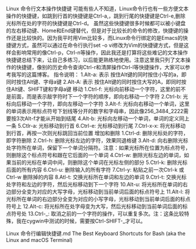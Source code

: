 Linux 命令行文本操作快捷键
可能有些人不知道，Linux命令行也有一些方便文本操作的快捷键，如跳到行首的快捷键是Ctrl-a,，跳到行尾的快捷键是Ctrl-e,删除光标所在处的字符的快捷键是Ctrl-d。 虽然这些快捷键很多时候都可以被小键盘的左右移动键、Home和End键替代，但是对于比较长的命令的修改，快捷键的操作还是比较快的。因为我平时用Vim比较多，而Linux命令行绑定的是Emacs的快捷键方式，虽然可以通过在命令行执行set -o vi修改为Vim的快捷键方式，但是这样会影响常用的像Ctrl-p，Ctrl-n等操作，因此我还是打算将这些难记的文本操作快捷键总结下来，让自己多练习，以后能更熟练地使用。注意这里我只列了文本操作的快捷键，像别的历史命令查询Ctrl-r和清屏操作Ctrl-l等快捷操作，大家可以参考我写的这篇博客。
指令说明：
1.Alt-a: 表示 按住Alt键的同时按住小写的a，即同时按住Alt键、字母a键
2.Alt-A: 表示 按住Alt键的同时按住大写的A，即同时按住Alt键、SHIFT键和字母a键
移动
1.Ctrl-f: 光标向前移动一个字符，这里的前不是前面，而是表示敲字符时下一个字符的顺序，即向右移动一个字符
2.Ctrl-b: 光标向后移动一个字符，即向左移动一个字符
3.Alt-f: 光标向右移动一个单词，这里的单词表示用标点符号下划线等分开的数字和字母串，因此像256_3484_2222需要按3次Alt-f才能从开始到结尾
4.Alt-b: 光标向左移动一个单词，单词的定义同上一条
5.Ctlr-a: 光标移动到行首
6.Ctrl-e: 光标移动到行尾
7.Ctrl-x-x: 将光标移动到行首，再按一次则光标跳回当前位置
增加和删除
1.Ctrl-d: 删除光标处的字符，即字符删除
2.Ctrl-h: 删除光标左边的字符，效果同退格键
3.Alt-d: 向右删除光标处字符所在单词，保留下一个单词分隔符。注意：如果光标所在位置为标点符号，则删除这个标点符号和跟在它后面的一个单词
4.Ctrl-w: 删除光标左边的单词，如果当前的光标在单词中间，则删除这个单词在光标左侧的部分
5.Ctrl-k: 删除光标后面的所有内容
6.Ctrl-u: 删除输入的所有字符
7.Ctrl-y: 粘贴之前一次Ctrl-k 或Ctrl-w 删除掉的内容
8.Atl-t: 交换光标所在单词和左边的单词
9.Ctrl-t: 交换光标处字符和左边的字符，然后光标移动到下一个字符
10.Alt-u: 将光标所在单词的右边部分全变为对应的大写字母，光标移动到当前单词后面的标点符号上
11.Alt-l: 将光标所在单词的右边部分全变为对应的小写字母，光标移动到当前单词后面的标点符号上
12.Alt-c: 将光标所在处字母变为大写，然后光标移动到当前单词后面的标点符号处
13.Ctrl-_: 取消之前的一个字符的操作，可以重复多次。注：这条比较特殊，我在cygwin中测试的时候，需要按Ctrl-SHIFT-_才可以。

Linux 命令行编辑快捷键.md
The Best Keyboard Shortcuts for Bash (aka the Linux and macOS Terminal)